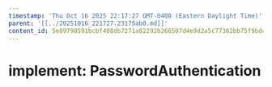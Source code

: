 ```yaml
---
timestamp: 'Thu Oct 16 2025 22:17:27 GMT-0400 (Eastern Daylight Time)'
parent: '[[../20251016_221727.23175ab0.md]]'
content_id: 5e09798591bcbf408db7271a82292b266507d4e9d2a5c77362bb75f9bdcb7084
---
```


# implement: PasswordAuthentication

